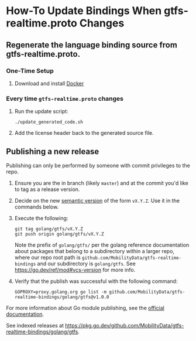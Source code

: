 # How-To Update Bindings When gtfs-realtime.proto Changes

## Regenerate the language binding source from gtfs-realtime.proto.

### One-Time Setup

1. Download and install [Docker](https://docs.docker.com/get-docker/)

### Every time `gtfs-realtime.proto` changes

1. Run the update script:

    ```
    ./update_generated_code.sh
    ```

1. Add the license header back to the generated source file.

## Publishing a new release

Publishing can only be performed by someone with commit privileges to the repo.

1. Ensure you are the in branch (likely `master`) and at the commit you'd like to tag as a release version.

1. Decide on the new [semantic version](https://semver.org/spec/v2.0.0.html) of the form `vX.Y.Z`.  Use it in the commands below.

1. Execute the following:

   ```
   git tag golang/gtfs/vX.Y.Z
   git push origin golang/gtfs/vX.Y.Z
   ```

   Note the prefix of `golang/gtfs/` per the golang reference documentation about packages that belong to a subdirectory within a larger repo, where our repo root path is `github.com/MobilityData/gtfs-realtime-bindings` and our subdirectory is `golang/gtfs`.  See https://go.dev/ref/mod#vcs-version for more info.

1. Verify that the publish was successful with the following command:

   ```
   GOPROXY=proxy.golang.org go list -m github.com/MobilityData/gtfs-realtime-bindings/golang/gtfs@v1.0.0
   ```

For more information about Go module publishing, see the [official documentation](https://go.dev/blog/publishing-go-modules).

See indexed releases at https://pkg.go.dev/github.com/MobilityData/gtfs-realtime-bindings/golang/gtfs.
